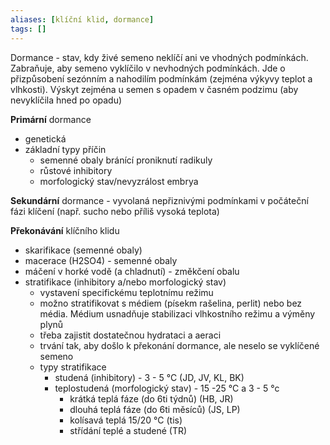 ```yaml
---
aliases: [klíční klid, dormance]
tags: []
---
```

Dormance - stav, kdy živé semeno neklíčí ani ve vhodných podmínkách. Zabraňuje, aby semeno vyklíčilo v nevhodných podmínkách. Jde o přizpůsobení sezónním a nahodilím podmínkám (zejména výkyvy teplot a vlhkosti).
Výskyt zejména u semen s opadem v časném podzimu (aby nevyklíčila hned po opadu)

**Primární** dormance
- genetická
- základní typy příčin
	- semenné obaly bránící proniknutí radikuly
	- růstové inhibitory
	- morfologický stav/nevyzrálost embrya

**Sekundární** dormance - vyvolaná nepřiznivými podmínkami v počáteční fázi klíčení (např. sucho nebo příliš vysoká teplota)

**Překonávání** klíčního klidu
- skarifikace (semenné obaly)
- macerace (H2SO4) - semenné obaly
- máčení v horké vodě (a chladnutí) - změkčení obalu
- stratifikace (inhibitory a/nebo morfologický stav)
	- vystavení specifickému teplotnímu režimu
	- možno stratifikovat s médiem (písekm rašelina, perlit) nebo bez média. Médium usnadňuje stabilizaci vlhkostního režimu a výměny plynů
	- třeba zajistit dostatečnou hydrataci a aeraci
	- trvání tak, aby došlo k překonání dormance, ale neselo se vyklíčené semeno
	- typy stratifikace
		- studená (inhibitory) - 3 - 5 °C (JD, JV, KL, BK)
		- teplostudená (morfologický stav) - 15 -25 °C a 3 - 5 °c
			- krátká teplá fáze (do 6ti týdnů) (HB, JR)
			- dlouhá teplá fáze (do 6ti měsíců) (JS, LP)
			- kolísavá teplá 15/20 °C (tis)
			- střídání teplé a studené (TR)